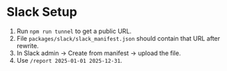 # Slack Setup
1) Run `npm run tunnel` to get a public URL.
2) File `packages/slack/slack_manifest.json` should contain that URL after rewrite.
3) In Slack admin → Create from manifest → upload the file.
4) Use `/report 2025-01-01 2025-12-31`.
